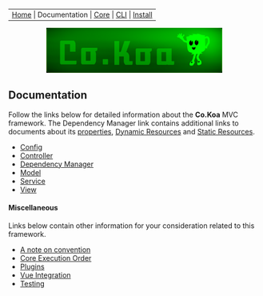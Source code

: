 <link rel='stylesheet' type='text/css' href='style.css' />
<table class="headerTable">
<tr class="headerTR">
<td class="headerTD">
<a title="Co.Koa on github" href="https://jaysaurus.github.io/Co.Koa">Home</a> |
Documentation |
<a title="co-koa-core on github" href="https://github.com/jaysaurus/co-koa-core">Core</a> |
<a title="co-koa-cli on github" href="https://github.com/jaysaurus/co-koa-cli">CLI</a> | <a href="https://github.com/jaysaurus/Co.Koa/wiki/Installation-&-Execution">Install</a>
</td>
</tr>
</table>

<a title="Co.Koa on github" href="https://jaysaurus.github.io/Co.Koa">
<img alt="Co.Koa header" title="Co.Koa" style="margin: 0 15%; width: 70%" src="https://raw.githubusercontent.com/jaysaurus/Co.Koa/master/siteStrapCoKoa.png" />
</a>

## Documentation

Follow the links below for detailed information about the **Co.Koa** MVC framework.  The Dependency Manager link contains additional links to documents about its [properties](documentation/DMProperties.md), [Dynamic Resources](documentation/DMDynamicResources.md) and [Static Resources](documentation/DMStaticResources.md).

* [Config](documentation/Config.md)
* [Controller](documentation/Controller.md)
* [Dependency Manager](documentation/DependencyManager.md)
* [Model](documentation/Model.md)
* [Service](documentation/Service.md)
* [View](documentation/View.md)

#### Miscellaneous

Links below contain other information for your consideration related to this framework.

* [A note on convention](documentation/Conventions.md)
* [Core Execution Order](documentation/Core.md)
* [Plugins](documentation/Plugins.md)
* [Vue Integration](documentation/VueIntegration.md)
* [Testing](documentation/Testing.md)
